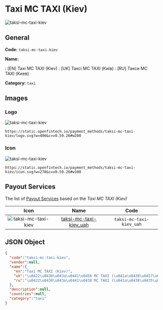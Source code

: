 
# Taxi MC TAXI (Kiev) 
![taksi-mc-taxi-kiev](https://static.openfintech.io/payment_methods/taksi-mc-taxi-kiev/logo.svg?w=400&c=v0.59.26#w200)  

## General 
**Code:** `taksi-mc-taxi-kiev` 
 
**Name:** 
 
:	[EN] Taxi MC TAXI (Kiev) 
:	[UK] Таксі MC TAXI (Київ) 
:	[RU] Такси MC TAXI (Киев) 
 
**Category:** `taxi` 
 

## Images 

### Logo 
![taksi-mc-taxi-kiev](https://static.openfintech.io/payment_methods/taksi-mc-taxi-kiev/logo.svg?w=400&c=v0.59.26#w200)  

```
https://static.openfintech.io/payment_methods/taksi-mc-taxi-kiev/logo.svg?w=400&c=v0.59.26#w200
```  

### Icon 
![taksi-mc-taxi-kiev](https://static.openfintech.io/payment_methods/taksi-mc-taxi-kiev/icon.svg?w=278&c=v0.59.26#w100)  

```
https://static.openfintech.io/payment_methods/taksi-mc-taxi-kiev/icon.svg?w=278&c=v0.59.26#w100
```  

## Payout Services 
 
The list of [Payout Services](/payout-services/) based on the _Taxi MC TAXI (Kiev)_ 

|Icon|Name|Code| 
|:---:|:---:|:---:| 
|![taksi-mc-taxi-kiev](https://static.openfintech.io/payout_methods/taksi-mc-taxi-kiev/icon.png?w=278&c=v0.59.26#w40) |[taksi-mc-taxi-kiev_uah](/payout-services/taksi-mc-taxi-kiev_uah/)|`taksi-mc-taxi-kiev_uah`| 
 

## JSON Object 

```json
{
  "code":"taksi-mc-taxi-kiev",
  "vendor":null,
  "name":{
    "en":"Taxi MC TAXI (Kiev)",
    "uk":"\u0422\u0430\u043a\u0441\u0456 MC TAXI (\u041a\u0438\u0457\u0432)",
    "ru":"\u0422\u0430\u043a\u0441\u0438 MC TAXI (\u041a\u0438\u0435\u0432)"
  },
  "description":null,
  "countries":null,
  "category":"taxi"
}
```  
